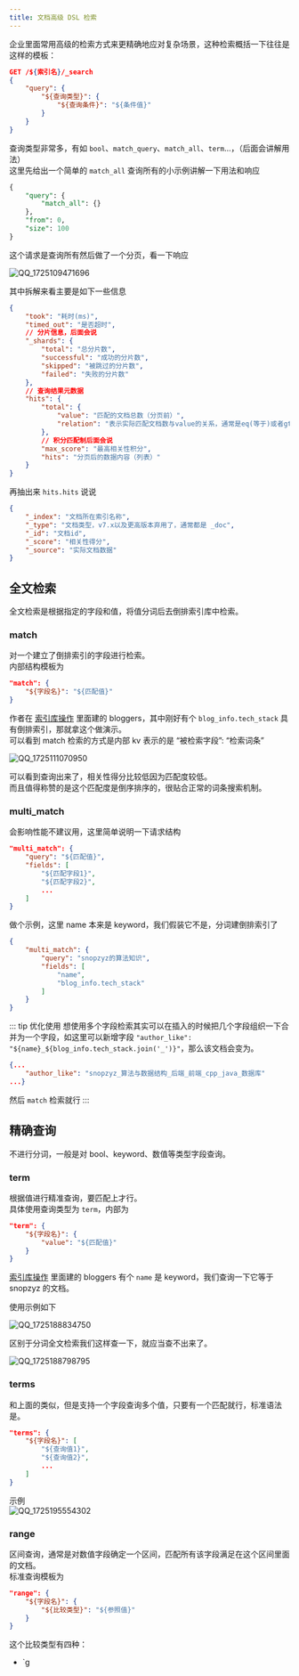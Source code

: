 ```yaml
---
title: 文档高级 DSL 检索
---
```


企业里面常用高级的检索方式来更精确地应对复杂场景，这种检索概括一下往往是这样的模板：

```json
GET /${索引名}/_search
{
    "query": {
        "${查询类型}": {
            "${查询条件}": "${条件值}"
        }
    }
}
```

查询类型非常多，有如 `bool`、`match_query`、`match_all`、`term`...，（后面会讲解用法）  
这里先给出一个简单的 `match_all` 查询所有的小示例讲解一下用法和响应

```sql
{
    "query": {
        "match_all": {}
    },
    "from": 0,
    "size": 100
}
```

这个请求是查询所有然后做了一个分页，看一下响应  

![QQ_1725109471696](https://cr-demo-blog-1308117710.cos.ap-nanjing.myqcloud.com/chivas-regal/QQ_1725109471696.png)

其中拆解来看主要是如下一些信息

```json
{
    "took": "耗时(ms)",
    "timed_out": "是否超时",
    // 分片信息，后面会说
    "_shards": {
        "total": "总分片数",
        "successful": "成功的分片数",
        "skipped": "被跳过的分片数",
        "failed": "失败的分片数"
    },
    // 查询结果元数据
    "hits": {
        "total": {
            "value": "匹配的文档总数（分页前）",
            "relation": "表示实际匹配文档数与value的关系，通常是eq(等于)或者gte(大于等于)"
        },
        // 积分匹配制后面会说
        "max_score": "最高相关性积分",
        "hits": "分页后的数据内容（列表）"
    }
}
```

再抽出来 `hits.hits` 说说

```json
{
    "_index": "文档所在索引名称",
    "_type": "文档类型，v7.x以及更高版本弃用了，通常都是 _doc",
    "_id": "文档id",
    "_score": "相关性得分",
    "_source": "实际文档数据"
}
```

## 全文检索

全文检索是根据指定的字段和值，将值分词后去倒排索引库中检索。

### match

对一个建立了倒排索引的字段进行检索。  
内部结构模板为

```json
"match": {
    "${字段名}": "${匹配值}"
}
```

作者在 [索引库操作](./1-index-crud.html) 里面建的 bloggers，其中刚好有个 `blog_info.tech_stack` 具有倒排索引，那就拿这个做演示。  
可以看到 match 检索的方式是内部 kv 表示的是 “被检索字段”: “检索词条”  

![QQ_1725111070950](https://cr-demo-blog-1308117710.cos.ap-nanjing.myqcloud.com/chivas-regal/QQ_1725111070950.png)

可以看到查询出来了，相关性得分比较低因为匹配度较低。  
而且值得称赞的是这个匹配度是倒序排序的，很贴合正常的词条搜索机制。  

### multi_match

会影响性能不建议用，这里简单说明一下请求结构

```json
"multi_match": {
    "query": "${匹配值}",
    "fields": [
        "${匹配字段1}",
        "${匹配字段2}",
        ...
    ]
}
```

做个示例，这里 name 本来是 keyword，我们假装它不是，分词建倒排索引了

```json
{
    "multi_match": {
        "query": "snopzyz的算法知识",
        "fields": [
            "name",
            "blog_info.tech_stack"
        ]
    }
}
```

::: tip 优化使用
想使用多个字段检索其实可以在插入的时候把几个字段组织一下合并为一个字段，如这里可以新增字段 `"author_like": "${name}_${blog_info.tech_stack.join('_')}"`，那么该文档会变为。  

```json
{...
    "author_like": "snopzyz_算法与数据结构_后端_前端_cpp_java_数据库"
...}
```

然后 `match` 检索就行
:::

## 精确查询

不进行分词，一般是对 bool、keyword、数值等类型字段查询。

### term

根据值进行精准查询，要匹配上才行。  
具体使用查询类型为 `term`，内部为  

```json
"term": {
    "${字段名}": {
        "value": "${匹配值}"
    }
}
```

[索引库操作](./1-index-crud.html) 里面建的 bloggers 有个 `name` 是 keyword，我们查询一下它等于 snopzyz 的文档。  

使用示例如下

![QQ_1725188834750](https://cr-demo-blog-1308117710.cos.ap-nanjing.myqcloud.com/chivas-regal/QQ_1725188834750.png)

区别于分词全文检索我们这样查一下，就应当查不出来了。

![QQ_1725188798795](https://cr-demo-blog-1308117710.cos.ap-nanjing.myqcloud.com/chivas-regal/QQ_1725188798795.png)

### terms

和上面的类似，但是支持一个字段查询多个值，只要有一个匹配就行，标准语法是。

```json
"terms": {
    "${字段名}": [
        "${查询值1}",
        "${查询值2}",
        ...
    ]
}
```

示例  
![QQ_1725195554302](https://cr-demo-blog-1308117710.cos.ap-nanjing.myqcloud.com/chivas-regal/QQ_1725195554302.png)

### range

区间查询，通常是对数值字段确定一个区间，匹配所有该字段满足在这个区间里面的文档。  
标准查询模板为

```json
"range": {
    "${字段名}": {
        "${比较类型}": "${参照值}"
    }
}
```

这个比较类型有四种：
- `g
